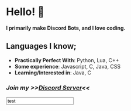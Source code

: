 # Hello! 👋
**I primarily make Discord Bots, and I love coding.**

## Languages I know;
* **Practically Perfect With**: Python, Lua, C++
* **Some experience**: Javascript, C, Java, CSS
* **Learning/Interested in**: Java, C

### *Join my **>>[Discord Server](https://discord.gg/tPSUdDhBhw)<<***

<input type="text" placeholder="Hello, world!" value="test"></input>
